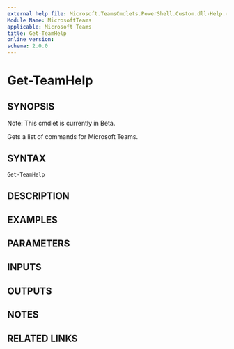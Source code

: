 ```yaml
---
external help file: Microsoft.TeamsCmdlets.PowerShell.Custom.dll-Help.xml
Module Name: MicrosoftTeams
applicable: Microsoft Teams
title: Get-TeamHelp
online version: 
schema: 2.0.0
---
```


# Get-TeamHelp

## SYNOPSIS
Note: This cmdlet is currently in Beta.

Gets a list of commands for Microsoft Teams.

## SYNTAX

```
Get-TeamHelp
```

## DESCRIPTION

## EXAMPLES


## PARAMETERS

## INPUTS

## OUTPUTS

## NOTES

## RELATED LINKS

